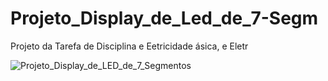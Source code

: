 # Projeto_Display_de_Led_de_7-Segm
Projeto da Tarefa de Disciplina e Eetricidade ásica, e Eletr

![Projeto_Display_de_LED_de_7_Segmentos](https://github.com/user-attachments/assets/9eec8055-4d3a-4ee0-8d12-18627fa1eed5)
